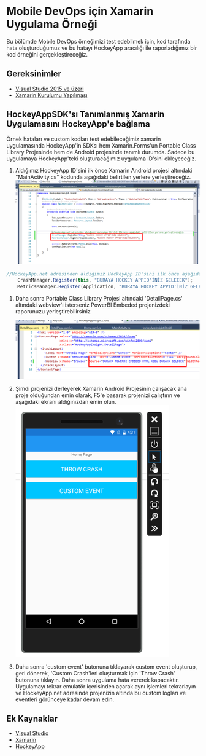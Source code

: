 # Mobile DevOps için Xamarin Uygulama Örneği
Bu bölümde Mobile DevOps örneğimizi test edebilmek için, kod tarafında hata oluşturduğumuz ve bu hatayı HockeyApp aracılığı ile raporladığımız bir kod örneğini gerçekleştireceğiz.

## Gereksinimler
- [Visual Studio 2015 ve üzeri](http://www.visualstudio.com)
- [Xamarin Kurulumu Yapılması](http://www.xamarin.com)

## HockeyAppSDK'sı Tanımlanmış Xamarin Uygulamasını HockeyApp'e bağlama
Örnek hataları ve custom kodları test edebileceğimiz xamarin uygulamasında HockeyApp'in SDKsı hem Xamarin.Forms'un Portable Class Library Projesinde hem de  Android projesinde tanımlı durumda. Sadece bu uygulamaya HockeyApp'teki oluşturacağımız uygulama ID'sini ekleyeceğiz.

1. Aldığımız HockeyApp ID'sini ilk önce Xamarin Android projesi altındaki "MainActivity.cs" kodunda aşağıdaki belirtilen yerlere yerleştireceğiz.
    <img src="images/1.png" alt="">	

```cs
//HockeyApp.net adresinden aldığımız HockeyApp ID'sini ilk önce aşağıdaki belirtilen yerlere yerleştireceğiz.
    CrashManager.Register(this, "BURAYA HOCKEY APPID'İNİZ GELECEK");
    MetricsManager.Register(Application, "BURAYA HOCKEY APPID'İNİZ GELECEK");
```

1. Daha sonra Portable Class Library Projesi altındaki 'DetailPage.cs' altındaki webview'i isterseniz PowerBI Embeded projenizdeki raporunuzu yerleştirebilirsiniz 

    <img src="images/2.png" alt="">	

1. Şimdi projenizi derleyerek Xamarin Android Projesinin çalışacak ana proje olduğundan emin olarak, F5'e basarak projenizi çalıştırın ve aşağıdaki ekranı aldığınızdan emin olun. 
	<img src="images/3.png" alt="">	

1. Daha sonra 'custom event' butonuna tıklayarak custom event oluşturup, geri dönerek, 'Custom Crash'leri oluşturmak için 'Throw Crash' butonuna tıklayın. Daha sonra uygulama hata vererek kapacaktır. Uygulamayı tekrar emulatör içerisinden açarak aynı işlemleri tekrarlayın ve HockeyApp.net adresinde projenizin altında bu custom logları ve eventleri görünceye kadar devam edin.

## Ek Kaynaklar
- [Visual Studio](http://www.visualstudio.com)
- [Xamarin](http://www.xamarin.com)
- [HockeyApp](http://hockeyapp.net)
